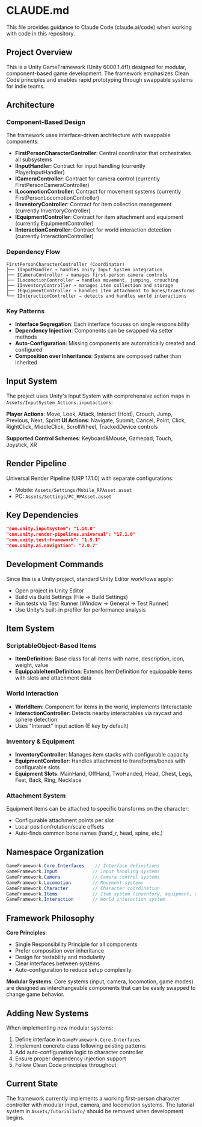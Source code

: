 # CLAUDE.md

This file provides guidance to Claude Code (claude.ai/code) when working with code in this repository.

## Project Overview

This is a Unity GameFramework (Unity 6000.1.4f1) designed for modular, component-based game development. The framework emphasizes Clean Code principles and enables rapid prototyping through swappable systems for indie teams.

## Architecture

### Component-Based Design
The framework uses interface-driven architecture with swappable components:

- **FirstPersonCharacterController**: Central coordinator that orchestrates all subsystems
- **IInputHandler**: Contract for input handling (currently PlayerInputHandler)  
- **ICameraController**: Contract for camera control (currently FirstPersonCameraController)
- **ILocomotionController**: Contract for movement systems (currently FirstPersonLocomotionController)
- **IInventoryController**: Contract for item collection management (currently InventoryController)
- **IEquipmentController**: Contract for item attachment and equipment (currently EquipmentController)
- **IInteractionController**: Contract for world interaction detection (currently InteractionController)

### Dependency Flow
```
FirstPersonCharacterController (Coordinator)
├── IInputHandler → handles Unity Input System integration
├── ICameraController → manages first-person camera controls  
├── ILocomotionController → handles movement, jumping, crouching
├── IInventoryController → manages item collection and storage
├── IEquipmentController → handles item attachment to bones/transforms
└── IInteractionController → detects and handles world interactions
```

### Key Patterns
- **Interface Segregation**: Each interface focuses on single responsibility
- **Dependency Injection**: Components can be swapped via setter methods
- **Auto-Configuration**: Missing components are automatically created and configured
- **Composition over Inheritance**: Systems are composed rather than inherited

## Input System

The project uses Unity's Input System with comprehensive action maps in `Assets/InputSystem_Actions.inputactions`:

**Player Actions**: Move, Look, Attack, Interact (Hold), Crouch, Jump, Previous, Next, Sprint
**UI Actions**: Navigate, Submit, Cancel, Point, Click, RightClick, MiddleClick, ScrollWheel, TrackedDevice controls

**Supported Control Schemes**: Keyboard&Mouse, Gamepad, Touch, Joystick, XR

## Render Pipeline

Universal Render Pipeline (URP 17.1.0) with separate configurations:
- Mobile: `Assets/Settings/Mobile_RPAsset.asset`
- PC: `Assets/Settings/PC_RPAsset.asset`

## Key Dependencies

```json
"com.unity.inputsystem": "1.14.0"
"com.unity.render-pipelines.universal": "17.1.0"  
"com.unity.test-framework": "1.5.1"
"com.unity.ai.navigation": "2.0.7"
```

## Development Commands

Since this is a Unity project, standard Unity Editor workflows apply:
- Open project in Unity Editor
- Build via Build Settings (File → Build Settings)
- Run tests via Test Runner (Window → General → Test Runner)
- Use Unity's built-in profiler for performance analysis

## Item System

### ScriptableObject-Based Items
- **ItemDefinition**: Base class for all items with name, description, icon, weight, value
- **EquippableItemDefinition**: Extends ItemDefinition for equippable items with slots and attachment data

### World Interaction
- **WorldItem**: Component for items in the world, implements IInteractable
- **InteractionController**: Detects nearby interactables via raycast and sphere detection
- Uses "Interact" input action (E key by default)

### Inventory & Equipment
- **InventoryController**: Manages item stacks with configurable capacity
- **EquipmentController**: Handles attachment to transforms/bones with configurable slots
- **Equipment Slots**: MainHand, OffHand, TwoHanded, Head, Chest, Legs, Feet, Back, Ring, Necklace

### Attachment System
Equipment items can be attached to specific transforms on the character:
- Configurable attachment points per slot
- Local position/rotation/scale offsets
- Auto-finds common bone names (hand_r, head, spine, etc.)

## Namespace Organization

```csharp
GameFramework.Core.Interfaces    // Interface definitions
GameFramework.Input             // Input handling systems
GameFramework.Camera            // Camera control systems  
GameFramework.Locomotion        // Movement systems
GameFramework.Character         // Character coordination
GameFramework.Items             // Item system (inventory, equipment, definitions)
GameFramework.Interaction       // World interaction system
```

## Framework Philosophy

**Core Principles**:
- Single Responsibility Principle for all components
- Prefer composition over inheritance
- Design for testability and modularity
- Clear interfaces between systems
- Auto-configuration to reduce setup complexity

**Modular Systems**: Core systems (input, camera, locomotion, game modes) are designed as interchangeable components that can be easily swapped to change game behavior.

## Adding New Systems

When implementing new modular systems:
1. Define interface in `GameFramework.Core.Interfaces`
2. Implement concrete class following existing patterns
3. Add auto-configuration logic to character controller
4. Ensure proper dependency injection support
5. Follow Clean Code principles throughout

## Current State

The framework currently implements a working first-person character controller with modular input, camera, and locomotion systems. The tutorial system in `Assets/TutorialInfo/` should be removed when development begins.